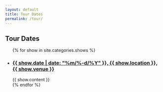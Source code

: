 ```yaml
---
layout: default
title: Tour Dates
permalink: /tour/
---
```

## Tour Dates
<ul>
{% for show in site.categories.shows %}
<li>
  <a href="{{ show.url }}"><h3>{{ show.date | date: "%m/%-d/%Y" }}, {{ show.location }}, {{ show.venue }}</h3></a>
  {{ show.content }}
</li>
{% endfor %}
</ul>
